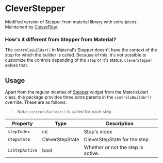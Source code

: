 # CleverStepper
Modified version of Stepper from material library with extra juices. Maintained by [CleverFlow](https://cleverflowhq.com).

### How's it different from Stepper from Material?
The `controlsBuilder()` in Material's Stepper doesn't have the context of the step for which the builder is called. Because of this, it's not possible to customize the controls depending of the `step` or it's status. `CleverStepper` solves that. 
 
## Usage
Apart from the regular niceties of [Stepper](https://api.flutter.dev/flutter/material/Stepper-class.html) widget from the Material.dart class, this package provides three extra params in the `controlsBuilder()` override. These are as follows:

> *Note*: `controlsBuilder()` is called for each step.

|    Property            |Type                          |Description                         |
|----------------|-------------------------------|-----------------------------|
|`stepIndex`| int        |Step's index        |
|`stepState`          |CleverStepState           |CleverStepState for the step           |
|`isStepActive`          |bool|Whether or not the step is active.|

